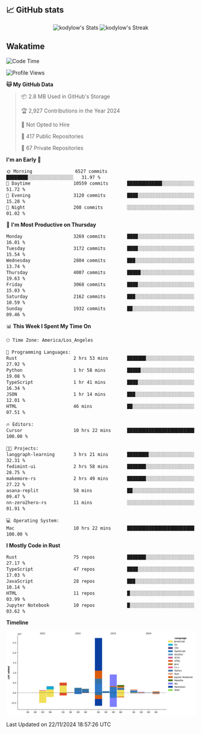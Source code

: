 ## 📈 GitHub stats
<!--START_SECTION:github-->
<div class="badges-githubstats">
  <p align="center">
    <img src="https://github-readme-stats.vercel.app/api?username=kodylow&theme=tokyonight&show_icons=true&hide_border=true&count_private=true" alt="kodylow's Stats" height="165">
    <img src="https://github-readme-streak-stats.herokuapp.com/?user=kodylow&theme=tokyonight&hide_border=true" alt="kodylow's Streak" height="165">
  </p>
</div>
<!--END_SECTION:github-->

## Wakatime 
<!--START_SECTION:waka-->
![Code Time](http://img.shields.io/badge/Code%20Time-1%2C272%20hrs%2035%20mins-blue)

![Profile Views](http://img.shields.io/badge/Profile%20Views-8-blue)

**🐱 My GitHub Data** 

> 📦 2.8 MB Used in GitHub's Storage 
 > 
> 🏆 2,927 Contributions in the Year 2024
 > 
> 🚫 Not Opted to Hire
 > 
> 📜 417 Public Repositories 
 > 
> 🔑 67 Private Repositories 
 > 
**I'm an Early 🐤** 

```text
🌞 Morning                6527 commits        ████████░░░░░░░░░░░░░░░░░   31.97 % 
🌆 Daytime                10559 commits       █████████████░░░░░░░░░░░░   51.72 % 
🌃 Evening                3120 commits        ████░░░░░░░░░░░░░░░░░░░░░   15.28 % 
🌙 Night                  208 commits         ░░░░░░░░░░░░░░░░░░░░░░░░░   01.02 % 
```
📅 **I'm Most Productive on Thursday** 

```text
Monday                   3269 commits        ████░░░░░░░░░░░░░░░░░░░░░   16.01 % 
Tuesday                  3172 commits        ████░░░░░░░░░░░░░░░░░░░░░   15.54 % 
Wednesday                2804 commits        ███░░░░░░░░░░░░░░░░░░░░░░   13.74 % 
Thursday                 4007 commits        █████░░░░░░░░░░░░░░░░░░░░   19.63 % 
Friday                   3068 commits        ████░░░░░░░░░░░░░░░░░░░░░   15.03 % 
Saturday                 2162 commits        ███░░░░░░░░░░░░░░░░░░░░░░   10.59 % 
Sunday                   1932 commits        ██░░░░░░░░░░░░░░░░░░░░░░░   09.46 % 
```


📊 **This Week I Spent My Time On** 

```text
🕑︎ Time Zone: America/Los_Angeles

💬 Programming Languages: 
Rust                     2 hrs 53 mins       ███████░░░░░░░░░░░░░░░░░░   27.92 % 
Python                   1 hr 58 mins        █████░░░░░░░░░░░░░░░░░░░░   19.08 % 
TypeScript               1 hr 41 mins        ████░░░░░░░░░░░░░░░░░░░░░   16.34 % 
JSON                     1 hr 14 mins        ███░░░░░░░░░░░░░░░░░░░░░░   12.01 % 
HTML                     46 mins             ██░░░░░░░░░░░░░░░░░░░░░░░   07.51 % 

🔥 Editors: 
Cursor                   10 hrs 22 mins      █████████████████████████   100.00 % 

🐱‍💻 Projects: 
langgraph-learning       3 hrs 21 mins       ████████░░░░░░░░░░░░░░░░░   32.31 % 
fedimint-ui              2 hrs 58 mins       ███████░░░░░░░░░░░░░░░░░░   28.75 % 
makemore-rs              2 hrs 49 mins       ███████░░░░░░░░░░░░░░░░░░   27.22 % 
asana-replit             58 mins             ██░░░░░░░░░░░░░░░░░░░░░░░   09.47 % 
nn-zero2hero-rs          11 mins             ░░░░░░░░░░░░░░░░░░░░░░░░░   01.91 % 

💻 Operating System: 
Mac                      10 hrs 22 mins      █████████████████████████   100.00 % 
```

**I Mostly Code in Rust** 

```text
Rust                     75 repos            ███████░░░░░░░░░░░░░░░░░░   27.17 % 
TypeScript               47 repos            ████░░░░░░░░░░░░░░░░░░░░░   17.03 % 
JavaScript               28 repos            ███░░░░░░░░░░░░░░░░░░░░░░   10.14 % 
HTML                     11 repos            █░░░░░░░░░░░░░░░░░░░░░░░░   03.99 % 
Jupyter Notebook         10 repos            █░░░░░░░░░░░░░░░░░░░░░░░░   03.62 % 
```



**Timeline**

![Lines of Code chart](https://raw.githubusercontent.com/Kodylow/Kodylow/master/assets/bar_graph.png)


 Last Updated on 22/11/2024 18:57:26 UTC
<!--END_SECTION:waka-->
